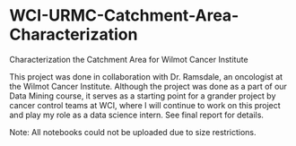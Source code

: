 # WCI-URMC-Catchment-Area-Characterization
Characterization the Catchment Area for Wilmot Cancer Institute

This project was done in collaboration with Dr. Ramsdale, an oncologist at the Wilmot Cancer Institute. Although the project was done as a part of our Data Mining course, it serves as a starting point for a grander project by cancer control teams at WCI, where I will continue to work on this project and play my role as a data science intern. See final report for details. 

Note: All notebooks could not be uploaded due to size restrictions.
